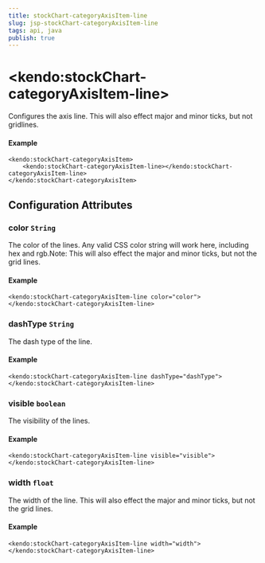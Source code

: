 ```yaml
---
title: stockChart-categoryAxisItem-line
slug: jsp-stockChart-categoryAxisItem-line
tags: api, java
publish: true
---
```


# \<kendo:stockChart-categoryAxisItem-line\>

Configures the axis line. This will also effect major and minor ticks, but not gridlines.

#### Example
    <kendo:stockChart-categoryAxisItem>
        <kendo:stockChart-categoryAxisItem-line></kendo:stockChart-categoryAxisItem-line>
    </kendo:stockChart-categoryAxisItem>

## Configuration Attributes

### color `String`

The color of the lines. Any valid CSS color string will work here, including hex and rgb.Note: This will also effect the major and minor ticks, but not the grid lines.

#### Example
    <kendo:stockChart-categoryAxisItem-line color="color">
    </kendo:stockChart-categoryAxisItem-line>

### dashType `String`

The dash type of the line.

#### Example
    <kendo:stockChart-categoryAxisItem-line dashType="dashType">
    </kendo:stockChart-categoryAxisItem-line>

### visible `boolean`

The visibility of the lines.

#### Example
    <kendo:stockChart-categoryAxisItem-line visible="visible">
    </kendo:stockChart-categoryAxisItem-line>

### width `float`

The width of the line. This will also effect the major and minor ticks, but
not the grid lines.

#### Example
    <kendo:stockChart-categoryAxisItem-line width="width">
    </kendo:stockChart-categoryAxisItem-line>

